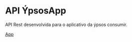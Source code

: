 # API ÝpsosApp

API Rest desenvolvida para o aplicativo da ýpsos consumir.

[App](https://github.com/math77/ypsosapp)
